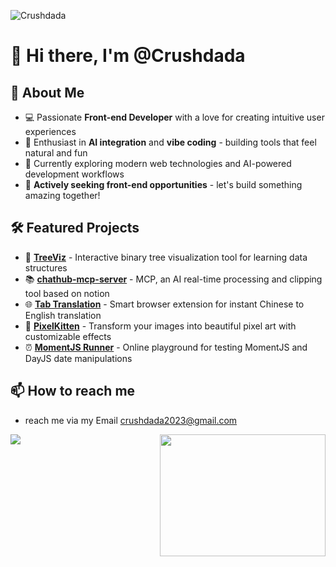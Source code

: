 ![Crushdada](https://user-images.githubusercontent.com/73060999/170519429-b2c44191-1832-4997-bed8-e38aa409d1b6.png)

# 👋 Hi there, I'm @Crushdada

## 🚀 About Me
- 💻 Passionate **Front-end Developer** with a love for creating intuitive user experiences
- 🤖 Enthusiast in **AI integration** and **vibe coding** - building tools that feel natural and fun
- 🌱 Currently exploring modern web technologies and AI-powered development workflows
- 🎯 **Actively seeking front-end opportunities** - let's build something amazing together!

## 🛠️ Featured Projects
- 🌳 **[TreeViz](https://treeviz.netlify.app)** - Interactive binary tree visualization tool for learning data structures
- 📚 **[chathub-mcp-server](https://www.npmjs.com/package/chathub-mcp-server)** - MCP, an AI real-time processing and clipping tool based on notion
- 🌐 **[Tab Translation](https://tab-translation.netlify.app/)** - Smart browser extension for instant Chinese to English translation
- 🎨 **[PixelKitten](https://pixelkitten.netlify.app)** - Transform your images into beautiful pixel art with customizable effects
- ⏰ **[MomentJS Runner](https://momentjs-runner.netlify.app)** - Online playground for testing MomentJS and DayJS date manipulations


## 📫 How to reach me
- reach me via my Email  crushdada2023@gmail.com


<img align="left" src="https://github-readme-stats.vercel.app/api?username=Crushdada&count_private=true&show_icons=true&theme=dracula"/>
<img align="right" src="https://github.com/mayankchaudhary26/Cool-Readme-ideas/raw/master/data/night%20code.gif" width="265" height="195"/>

<!---
Crushdada/Crushdada is a ✨ special ✨ repository because its `README.md` (this file) appears on your GitHub profile.
You can click the Preview link to take a look at your changes.
--->
